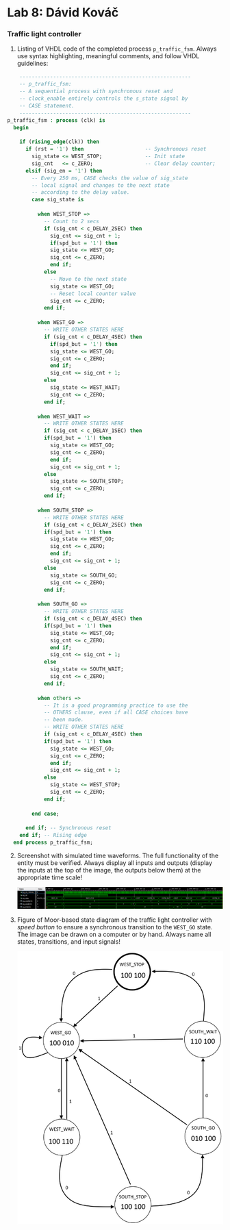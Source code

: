 # Lab 8: Dávid Kováč

### Traffic light controller

1. Listing of VHDL code of the completed process `p_traffic_fsm`. Always use syntax highlighting, meaningful comments, and follow VHDL guidelines:

```vhdl
    --------------------------------------------------------
    -- p_traffic_fsm:
    -- A sequential process with synchronous reset and
    -- clock_enable entirely controls the s_state signal by
    -- CASE statement.
    --------------------------------------------------------
p_traffic_fsm : process (clk) is
  begin

    if (rising_edge(clk)) then
      if (rst = '1') then                    -- Synchronous reset
        sig_state <= WEST_STOP;              -- Init state
        sig_cnt   <= c_ZERO;                 -- Clear delay counter;
      elsif (sig_en = '1') then
        -- Every 250 ms, CASE checks the value of sig_state
        -- local signal and changes to the next state 
        -- according to the delay value.
        case sig_state is

          when WEST_STOP =>
            -- Count to 2 secs
            if (sig_cnt < c_DELAY_2SEC) then
              sig_cnt <= sig_cnt + 1;
              if(spd_but = '1') then
              sig_state <= WEST_GO;
              sig_cnt <= c_ZERO;
              end if;
            else
              -- Move to the next state
              sig_state <= WEST_GO;
              -- Reset local counter value
              sig_cnt <= c_ZERO;
            end if;

          when WEST_GO =>
            -- WRITE OTHER STATES HERE
            if (sig_cnt < c_DELAY_4SEC) then
              if(spd_but = '1') then
              sig_state <= WEST_GO;
              sig_cnt <= c_ZERO;
              end if;
              sig_cnt <= sig_cnt + 1;
            else
              sig_state <= WEST_WAIT;
              sig_cnt <= c_ZERO;
            end if;

          when WEST_WAIT =>
            -- WRITE OTHER STATES HERE
            if (sig_cnt < c_DELAY_1SEC) then
            if(spd_but = '1') then
              sig_state <= WEST_GO;
              sig_cnt <= c_ZERO;
              end if;
              sig_cnt <= sig_cnt + 1;
            else
              sig_state <= SOUTH_STOP;
              sig_cnt <= c_ZERO;
            end if;

          when SOUTH_STOP =>
            -- WRITE OTHER STATES HERE
            if (sig_cnt < c_DELAY_2SEC) then
            if(spd_but = '1') then
              sig_state <= WEST_GO;
              sig_cnt <= c_ZERO;
              end if;
              sig_cnt <= sig_cnt + 1;
            else
              sig_state <= SOUTH_GO;
              sig_cnt <= c_ZERO;
            end if;

          when SOUTH_GO =>
            -- WRITE OTHER STATES HERE
            if (sig_cnt < c_DELAY_4SEC) then
            if(spd_but = '1') then
              sig_state <= WEST_GO;
              sig_cnt <= c_ZERO;
              end if;
              sig_cnt <= sig_cnt + 1;
            else
              sig_state <= SOUTH_WAIT;
              sig_cnt <= c_ZERO;
            end if;

          when others =>
            -- It is a good programming practice to use the
            -- OTHERS clause, even if all CASE choices have
            -- been made.
            -- WRITE OTHER STATES HERE
            if (sig_cnt < c_DELAY_4SEC) then
            if(spd_but = '1') then
              sig_state <= WEST_GO;
              sig_cnt <= c_ZERO;
              end if;
              sig_cnt <= sig_cnt + 1;
            else
              sig_state <= WEST_STOP;
              sig_cnt <= c_ZERO;
            end if;

        end case;

      end if; -- Synchronous reset
    end if; -- Rising edge
  end process p_traffic_fsm;
```

2. Screenshot with simulated time waveforms. The full functionality of the entity must be verified. Always display all inputs and outputs (display the inputs at the top of the image, the outputs below them) at the appropriate time scale!

   ![your figure](Images/waveform.png)

3. Figure of Moor-based state diagram of the traffic light controller with *speed button* to ensure a synchronous transition to the `WEST_GO` state. The image can be drawn on a computer or by hand. Always name all states, transitions, and input signals!

   ![your figure](Images/traficMoore.png)
